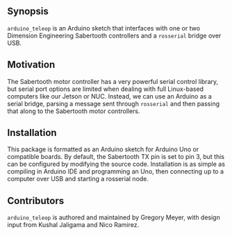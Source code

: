 ## Synopsis

`arduino_teleop` is an Arduino sketch that interfaces with one or two Dimension Engineering Sabertooth controllers and a `rosserial` bridge over USB.

## Motivation

The Sabertooth motor controller has a very powerful serial control library, but serial port options are limited when dealing with full Linux-based computers like our Jetson or NUC. Instead, we can use an Arduino as a serial bridge, parsing a message sent through `rosserial` and then passing that along to the Sabertooth motor controllers.

## Installation

This package is formatted as an Arduino sketch for Arduino Uno or compatible boards. By default, the Sabertooth TX pin is set to pin 3, but this can be configured by modifying the source code. Installation is as simple as compiling in Arduino IDE and programming an Uno, then connecting up to a computer over USB and starting a rosserial node.

## Contributors

`arduino_teleop` is authored and maintained by Gregory Meyer, with design input from Kushal Jaligama and Nico Ramirez.
